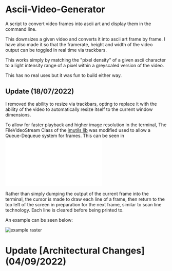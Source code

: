 # Ascii-Video-Generator

A script to convert video frames into ascii art and display them in the command line.

This downsizes a given video and converts it into ascii art frame by frame.
I have also made it so that the framerate, height and width of the video output can be toggled in real time via trackbars.

This works simply by matching the "pixel density" of a given ascii character to a light intensity range of a pixel within a greyscaled version of the video.

This has no real uses but it was fun to build either way.


## Update (18/07/2022)

I removed the ability to resize via trackbars, opting to replace it with the ability of the video to automatically resize itself to the current window dimensions.

To allow for faster playback and higher image resolution in the terminal, The FileVideoStream Class of the [imutils lib](https://github.com/PyImageSearch/imutils/blob/master/imutils/video/filevideostream.py) was modified used to allow a Queue-Dequeue system for frames. This can be seen in ![Stream.py](Stream.py)

Rather than simply dumping the output of the current frame into the terminal, the cursor is made to draw each line of a frame, then return to the top left of the screen in preparation for the next frame, similar to scan line technology. Each line is cleared before being printed to.

An example can be seen below:

![example raster](media/example.gif "example raster")


# Update [Architectural Changes] (04/09/2022)


